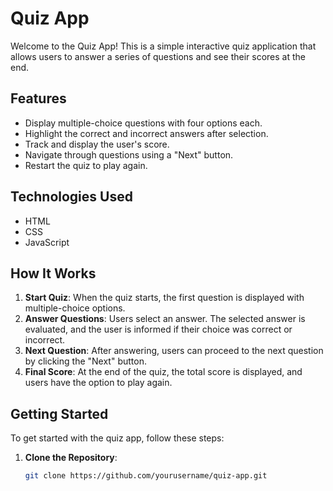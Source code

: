 # Quiz App

Welcome to the Quiz App! This is a simple interactive quiz application that allows users to answer a series of questions and see their scores at the end.

## Features

- Display multiple-choice questions with four options each.
- Highlight the correct and incorrect answers after selection.
- Track and display the user's score.
- Navigate through questions using a "Next" button.
- Restart the quiz to play again.

## Technologies Used

- HTML
- CSS
- JavaScript

## How It Works

1. **Start Quiz**: When the quiz starts, the first question is displayed with multiple-choice options.
2. **Answer Questions**: Users select an answer. The selected answer is evaluated, and the user is informed if their choice was correct or incorrect.
3. **Next Question**: After answering, users can proceed to the next question by clicking the "Next" button.
4. **Final Score**: At the end of the quiz, the total score is displayed, and users have the option to play again.

## Getting Started

To get started with the quiz app, follow these steps:

1. **Clone the Repository**:
   ```bash
   git clone https://github.com/yourusername/quiz-app.git
